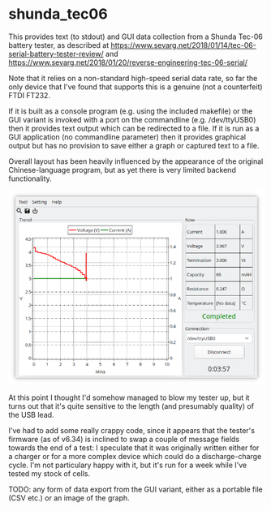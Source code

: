 # shunda_tec06
This provides text (to stdout) and GUI data collection from a Shunda Tec-06 battery tester, as described at https://www.sevarg.net/2018/01/14/tec-06-serial-battery-tester-review/ and https://www.sevarg.net/2018/01/20/reverse-engineering-tec-06-serial/

Note that it relies on a non-standard high-speed serial data rate, so far the only device that I've found that supports this is a genuine (not a counterfeit) FTDI FT232.

If it is built as a console program (e.g. using the included makefile) or the GUI variant is invoked with a port on the commandline (e.g. /dev/ttyUSB0) then it provides text output which can be redirected to a file. If it is run as a GUI application (no commandline parameter) then it provides graphical output but has no provision to save either a graph or captured text to a file.

Overall layout has been heavily influenced by the appearance of the original Chinese-language program, but as yet there is very limited backend functionality.

![Screenshot](tec06/tec-06.png)

At this point I thought I'd somehow managed to blow my tester up, but it turns out that it's quite sensitive to the length (and presumably quality) of the USB lead.

I've had to add some really crappy code, since it appears that the tester's firmware (as of v6.34) is inclined to swap a couple of message fields towards the end of a test: I speculate that it was originally written either for a charger or for a more complex device which could do a discharge-charge cycle. I'm not particulary happy with it, but it's run for a week while I've tested my stock of cells.

TODO: any form of data export from the GUI variant, either as a portable file (CSV etc.) or an image of the graph.
